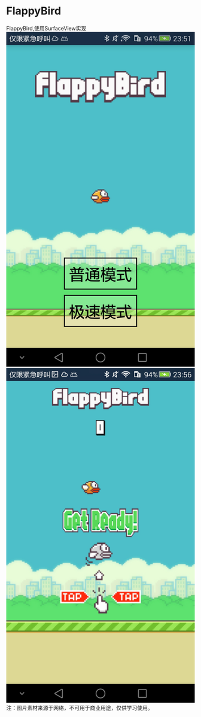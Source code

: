 # FlappyBird
FlappyBird,使用SurfaceView实现
![](https://github.com/uin3566/FlappyBird/raw/master/app/src/main/res/raw/Screenshot_2015-12-30-23-51-39.jpeg)
![](https://github.com/uin3566/FlappyBird/raw/master/app/src/main/res/raw/Screenshot_2015-12-30-23-56-18.jpeg)
注：图片素材来源于网络，不可用于商业用途，仅供学习使用。
